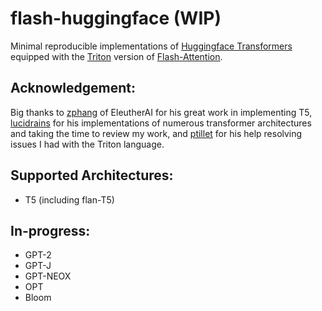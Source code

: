 # flash-huggingface (WIP)
Minimal reproducible implementations of [Huggingface Transformers](https://github.com/huggingface/transformers) equipped with the [Triton](https://github.com/openai/triton) version of [Flash-Attention](https://github.com/HazyResearch/flash-attention).

## Acknowledgement:
Big thanks to [zphang](https://jasonphang.com/) of EleutherAI for his great work in implementing T5, [lucidrains](https://github.com/lucidrains) for his implementations of numerous transformer architectures and taking the time to review my work, and [ptillet](https://github.com/ptillet) for his help resolving issues I had with the Triton language. 

## Supported Architectures:
- T5 (including flan-T5)

## In-progress:
- GPT-2
- GPT-J
- GPT-NEOX
- OPT
- Bloom